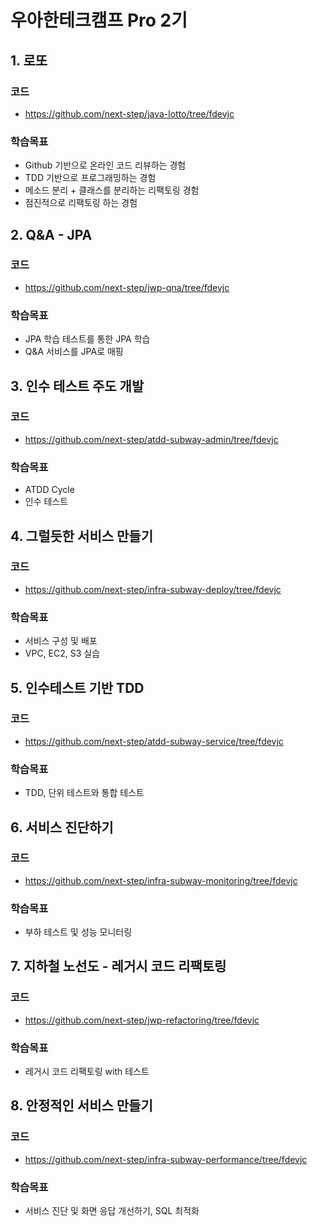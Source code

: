 # 우아한테크캠프 Pro 2기
## 1. 로또
### 코드
- https://github.com/next-step/java-lotto/tree/fdevjc
### 학습목표
- Github 기반으로 온라인 코드 리뷰하는 경험
- TDD 기반으로 프로그래밍하는 경험
- 메소드 분리 + 클래스를 분리하는 리팩토링 경험
- 점진적으로 리팩토링 하는 경험

## 2. Q&A - JPA
### 코드
- https://github.com/next-step/jwp-qna/tree/fdevjc
### 학습목표
- JPA 학습 테스트를 통한 JPA 학습
- Q&A 서비스를 JPA로 매핑

## 3. 인수 테스트 주도 개발
### 코드
- https://github.com/next-step/atdd-subway-admin/tree/fdevjc
### 학습목표
- ATDD Cycle
- 인수 테스트

## 4. 그럴듯한 서비스 만들기
### 코드
- https://github.com/next-step/infra-subway-deploy/tree/fdevjc
### 학습목표
- 서비스 구성 및 배포
- VPC, EC2, S3 실습

## 5. 인수테스트 기반 TDD
### 코드
- https://github.com/next-step/atdd-subway-service/tree/fdevjc
### 학습목표
- TDD, 단위 테스트와 통합 테스트

## 6. 서비스 진단하기
### 코드
- https://github.com/next-step/infra-subway-monitoring/tree/fdevjc
### 학습목표
- 부하 테스트 및 성능 모니터링

## 7. 지하철 노선도 - 레거시 코드 리팩토링
### 코드
- https://github.com/next-step/jwp-refactoring/tree/fdevjc
### 학습목표
- 레거시 코드 리팩토링 with 테스트

## 8. 안정적인 서비스 만들기
### 코드
- https://github.com/next-step/infra-subway-performance/tree/fdevjc
### 학습목표
- 서비스 진단 및 화면 응답 개선하기, SQL 최적화